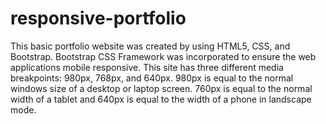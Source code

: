 # responsive-portfolio

This basic portfolio website was created by using HTML5, CSS, and Bootstrap. Bootstrap CSS Framework was incorporated to ensure the web applications mobile responsive. This site has three different media breakpoints: 980px, 768px, and 640px. 980px is equal to the normal windows size of a desktop or laptop screen. 760px is equal to the normal width of a tablet and 640px is equal to the width of a phone in landscape mode.
